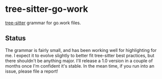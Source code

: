 # tree-sitter-go-work

[tree-sitter][] grammar for go.work files.

[tree-sitter]: https://github.com/tree-sitter/tree-sitter

## Status

The grammar is fairly small, and has been working well for highlighting for me. 
I expect it to evolve slightly to better fit tree-sitter best practices, but there shouldn't
be anything major. I'll release a 1.0 version in a couple of months once I'm confident it's
stable. In the mean time, if you run into an issue, please file a report!
